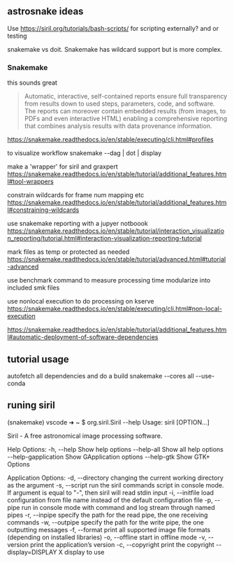 ## astrosnake ideas

Use https://siril.org/tutorials/bash-scripts/ for scripting externally? and or testing

snakemake vs doit.  Snakemake has wildcard support but is more complex.

### Snakemake

this sounds great

> Automatic, interactive, self-contained reports ensure full transparency from results 
down to used steps, parameters, code, and software. The reports can moreover contain 
embedded results (from images, to PDFs and even interactive HTML) enabling a comprehensive 
reporting that combines analysis results with data provenance information.

https://snakemake.readthedocs.io/en/stable/executing/cli.html#profiles

to visualize workflow snakemake --dag | dot | display

make a 'wrapper' for siril and graxpert https://snakemake.readthedocs.io/en/stable/tutorial/additional_features.html#tool-wrappers

constrain wildcards for frame num mapping etc https://snakemake.readthedocs.io/en/stable/tutorial/additional_features.html#constraining-wildcards

use snakemake reporting with a jupyer notboook https://snakemake.readthedocs.io/en/stable/tutorial/interaction_visualization_reporting/tutorial.html#interaction-visualization-reporting-tutorial

mark files as temp or protected as needed https://snakemake.readthedocs.io/en/stable/tutorial/advanced.html#tutorial-advanced

use benchmark command to measure processing time 
modularize into included smk files

use nonlocal execution to do processing on kserve https://snakemake.readthedocs.io/en/stable/executing/cli.html#non-local-execution

https://snakemake.readthedocs.io/en/stable/tutorial/additional_features.html#automatic-deployment-of-software-dependencies

## tutorial usage

autofetch all dependencies and do a build
snakemake --cores all --use-conda

## runing siril

(snakemake) vscode ➜ ~ $ org.siril.Siril --help
Usage:
  siril [OPTION…]

Siril - A free astronomical image processing software.

Help Options:
  -h, --help                 Show help options
  --help-all                 Show all help options
  --help-gapplication        Show GApplication options
  --help-gtk                 Show GTK+ Options

Application Options:
  -d, --directory            changing the current working directory as the argument
  -s, --script               run the siril commands script in console mode. If argument is equal to "-", then siril will read stdin input
  -i, --initfile             load configuration from file name instead of the default configuration file
  -p, --pipe                 run in console mode with command and log stream through named pipes
  -r, --inpipe               specify the path for the read pipe, the one receiving commands
  -w, --outpipe              specify the path for the write pipe, the one outputting messages
  -f, --format               print all supported image file formats (depending on installed libraries)
  -o, --offline              start in offline mode
  -v, --version              print the application’s version
  -c, --copyright            print the copyright
  --display=DISPLAY          X display to use